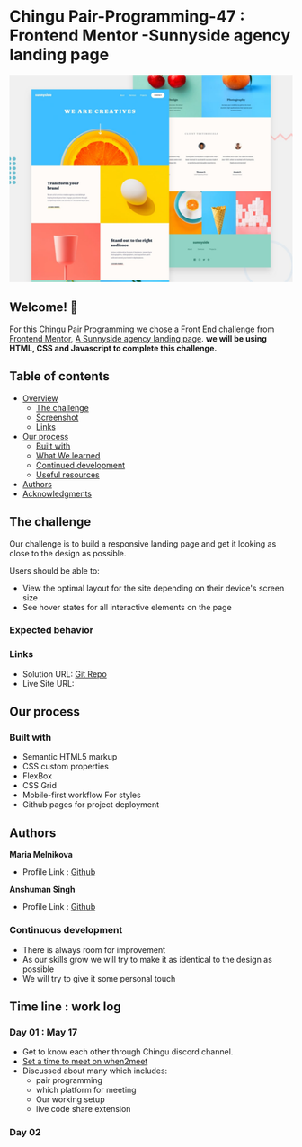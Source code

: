 # Chingu Pair-Programming-47 :  Frontend Mentor -Sunnyside agency landing page

![Design preview for the Single-page developer portfolio coding challenge](./design/desktop-preview.jpg)

## Welcome! 👋

 For this Chingu Pair Programming we chose a Front End challenge from [Frontend Mentor](https://www.frontendmentor.io),
 [A Sunnyside agency landing page](https://www.frontendmentor.io/challenges/sunnyside-agency-landing-page-7yVs3B6ef).
 **we will be using HTML, CSS and Javascript to complete this challenge.**

## Table of contents

- [Overview](#overview)
  - [The challenge](#the-challenge)
  - [Screenshot](#screenshot)
  - [Links](#links)
- [Our process](#my-process)
  - [Built with](#built-with)
  - [What We learned](#what-we-learned)
  - [Continued development](#continued-development)
  - [Useful resources](#useful-resources)
- [Authors](#author)
- [Acknowledgments](#acknowledgments)

## The challenge

Our challenge is to build a responsive landing page and get it looking as close to the design as possible.
<br>

Users should be able to:

- View the optimal layout for the site depending on their device's screen size
- See hover states for all interactive elements on the page

### Expected behavior

### Links

- Solution URL: [Git Repo](https://github.com/BlueDragn/pair-coding-47)
- Live Site URL:

## Our process

### Built with

- Semantic HTML5 markup
- CSS custom properties
- FlexBox
- CSS Grid
- Mobile-first workflow
 For styles
- Github pages for project deployment

## Authors

**Maria Melnikova**

- Profile Link : [Github]( https://github.com/mariagoldamg)

**Anshuman Singh**

- Profile Link : [Github](https://github.com/BlueDragn)

### Continuous development

- There is always room for improvement
- As our skills grow we will try to make it as identical to the design as possible
- We will try to give it some personal touch
  
## Time line : work log

### Day 01 : May 17

- Get to know each other through Chingu discord channel.
- [Set a time to meet on when2meet](https://www.when2meet.com/?19527638-cw1jk)
- Discussed about many which includes: <br>
  - pair programming <br>
  - which platform  for meeting <br>
  - Our working setup
  - live code share extension

### Day 02
